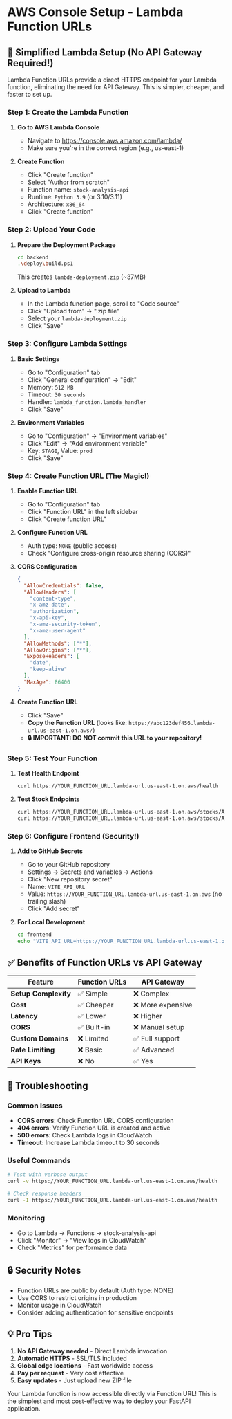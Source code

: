 # AWS Console Setup - Lambda Function URLs

## 🚀 Simplified Lambda Setup (No API Gateway Required!)

Lambda Function URLs provide a direct HTTPS endpoint for your Lambda function, eliminating the need for API Gateway. This is simpler, cheaper, and faster to set up.

### Step 1: Create the Lambda Function

1. **Go to AWS Lambda Console**
   - Navigate to https://console.aws.amazon.com/lambda/
   - Make sure you're in the correct region (e.g., us-east-1)

2. **Create Function**
   - Click "Create function"
   - Select "Author from scratch"
   - Function name: `stock-analysis-api`
   - Runtime: `Python 3.9` (or 3.10/3.11)
   - Architecture: `x86_64`
   - Click "Create function"

### Step 2: Upload Your Code

1. **Prepare the Deployment Package**
   ```bash
   cd backend
   .\deploy\build.ps1
   ```
   This creates `lambda-deployment.zip` (~37MB)

2. **Upload to Lambda**
   - In the Lambda function page, scroll to "Code source"
   - Click "Upload from" → ".zip file"
   - Select your `lambda-deployment.zip`
   - Click "Save"

### Step 3: Configure Lambda Settings

1. **Basic Settings**
   - Go to "Configuration" tab
   - Click "General configuration" → "Edit"
   - Memory: `512 MB`
   - Timeout: `30 seconds`
   - Handler: `lambda_function.lambda_handler`
   - Click "Save"

2. **Environment Variables**
   - Go to "Configuration" → "Environment variables"
   - Click "Edit" → "Add environment variable"
   - Key: `STAGE`, Value: `prod`
   - Click "Save"

### Step 4: Create Function URL (The Magic!)

1. **Enable Function URL**
   - Go to "Configuration" tab
   - Click "Function URL" in the left sidebar
   - Click "Create function URL"

2. **Configure Function URL**
   - Auth type: `NONE` (public access)
   - Check "Configure cross-origin resource sharing (CORS)"
   
3. **CORS Configuration**
   ```json
   {
     "AllowCredentials": false,
     "AllowHeaders": [
       "content-type",
       "x-amz-date", 
       "authorization",
       "x-api-key",
       "x-amz-security-token",
       "x-amz-user-agent"
     ],
     "AllowMethods": ["*"],
     "AllowOrigins": ["*"],
     "ExposeHeaders": [
       "date",
       "keep-alive"
     ],
     "MaxAge": 86400
   }
   ```

4. **Create Function URL**
   - Click "Save"
   - **Copy the Function URL** (looks like: `https://abc123def456.lambda-url.us-east-1.on.aws/`)
   - **🔒 IMPORTANT: DO NOT commit this URL to your repository!**

### Step 5: Test Your Function

1. **Test Health Endpoint**
   ```bash
   curl https://YOUR_FUNCTION_URL.lambda-url.us-east-1.on.aws/health
   ```

2. **Test Stock Endpoints**
   ```bash
   curl https://YOUR_FUNCTION_URL.lambda-url.us-east-1.on.aws/stocks/AAPL
   curl https://YOUR_FUNCTION_URL.lambda-url.us-east-1.on.aws/stocks/AAPL/recommendation
   ```

### Step 6: Configure Frontend (Security!)

1. **Add to GitHub Secrets**
   - Go to your GitHub repository
   - Settings → Secrets and variables → Actions
   - Click "New repository secret"
   - Name: `VITE_API_URL`
   - Value: `https://YOUR_FUNCTION_URL.lambda-url.us-east-1.on.aws` (no trailing slash)
   - Click "Add secret"

2. **For Local Development**
   ```bash
   cd frontend
   echo "VITE_API_URL=https://YOUR_FUNCTION_URL.lambda-url.us-east-1.on.aws" > .env.local
   ```

## ✅ Benefits of Function URLs vs API Gateway

| Feature | Function URLs | API Gateway |
|---------|---------------|-------------|
| **Setup Complexity** | ✅ Simple | ❌ Complex |
| **Cost** | ✅ Cheaper | ❌ More expensive |
| **Latency** | ✅ Lower | ❌ Higher |
| **CORS** | ✅ Built-in | ❌ Manual setup |
| **Custom Domains** | ❌ Limited | ✅ Full support |
| **Rate Limiting** | ❌ Basic | ✅ Advanced |
| **API Keys** | ❌ No | ✅ Yes |

## 🔧 Troubleshooting

### Common Issues
- **CORS errors**: Check Function URL CORS configuration
- **404 errors**: Verify Function URL is created and active
- **500 errors**: Check Lambda logs in CloudWatch
- **Timeout**: Increase Lambda timeout to 30 seconds

### Useful Commands
```bash
# Test with verbose output
curl -v https://YOUR_FUNCTION_URL.lambda-url.us-east-1.on.aws/health

# Check response headers
curl -I https://YOUR_FUNCTION_URL.lambda-url.us-east-1.on.aws/health
```

### Monitoring
- Go to Lambda → Functions → stock-analysis-api
- Click "Monitor" → "View logs in CloudWatch"
- Check "Metrics" for performance data

## 🔒 Security Notes

- Function URLs are public by default (Auth type: NONE)
- Use CORS to restrict origins in production
- Monitor usage in CloudWatch
- Consider adding authentication for sensitive endpoints

## 💡 Pro Tips

1. **No API Gateway needed** - Direct Lambda invocation
2. **Automatic HTTPS** - SSL/TLS included
3. **Global edge locations** - Fast worldwide access
4. **Pay per request** - Very cost effective
5. **Easy updates** - Just upload new ZIP file

Your Lambda function is now accessible directly via Function URL! This is the simplest and most cost-effective way to deploy your FastAPI application. 